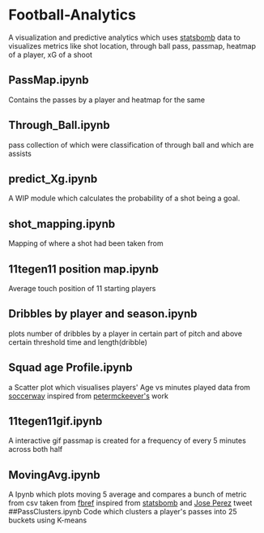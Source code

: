 # Football-Analytics
A visualization and predictive analytics which uses [statsbomb](https://github.com/statsbomb/open-data) data to visualizes metrics like shot location, through ball pass, passmap, heatmap of a player, xG of a shoot
## PassMap.ipynb
Contains the passes by a player and heatmap for the same
## Through_Ball.ipynb
pass collection of which were classification of through ball and which are assists
## predict_Xg.ipynb
A WIP module which calculates the probability of a shot being a goal.
## shot_mapping.ipynb
Mapping of where a shot had been taken from 
## 11tegen11 position map.ipynb
Average touch position of 11 starting players 
## Dribbles by player and season.ipynb
plots number of dribbles by a player in certain part of pitch and above certain threshold time and length(dribble)
## Squad age Profile.ipynb
 a Scatter plot which visualises players' Age vs minutes played data from [soccerway](https://us.soccerway.com) inspired from [petermckeever's](petermckeever.com/2019/04/creating-squad-age-profiles/) work
## 11tegen11gif.ipynb
A interactive gif passmap is created for a frequency of every 5 minutes across both half
## MovingAvg.ipynb
A Ipynb which plots moving 5 average and compares a bunch of metric from csv taken from [fbref](http://fbref.com/) inspired from [statsbomb](https://statsbomb.com/) and [Jose Perez](https://twitter.com/jcperez_/status/1203876153632677888) tweet
##PassClusters.ipynb
Code which clusters a player's passes into 25 buckets using K-means
